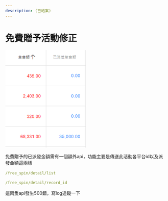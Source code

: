 ```yaml
---
description: (已結案)
---
```


# 免費贈予活動修正

![](<../.gitbook/assets/image (1).png>)

免費贈予的已派發金額需有一個額外api，功能主要是傳送此活動各平台id以及派發金額這兩樣



```yaml
/free_spin/detail/list
```

```yaml
/free_spin/detail/record_id
```

這兩隻api發生500錯，寫log追蹤一下

